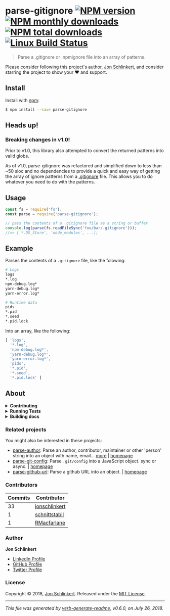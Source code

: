 # parse-gitignore [![NPM version](https://img.shields.io/npm/v/parse-gitignore.svg?style=flat)](https://www.npmjs.com/package/parse-gitignore) [![NPM monthly downloads](https://img.shields.io/npm/dm/parse-gitignore.svg?style=flat)](https://npmjs.org/package/parse-gitignore) [![NPM total downloads](https://img.shields.io/npm/dt/parse-gitignore.svg?style=flat)](https://npmjs.org/package/parse-gitignore) [![Linux Build Status](https://img.shields.io/travis/jonschlinkert/parse-gitignore.svg?style=flat&label=Travis)](https://travis-ci.org/jonschlinkert/parse-gitignore)

> Parse a .gitignore or .npmignore file into an array of patterns.

Please consider following this project's author, [Jon Schlinkert](https://github.com/jonschlinkert), and consider starring the project to show your :heart: and support.

## Install

Install with [npm](https://www.npmjs.com/):

```sh
$ npm install --save parse-gitignore
```

## Heads up!

### Breaking changes in v1.0!

Prior to v1.0, this library also attempted to convert the returned patterns into valid globs.

As of v1.0, parse-gitignore was refactored and simplified down to less than ~50 sloc and no dependencies to provide a quick and easy way of getting the array of ignore patterns from a [.gitignore](#.gitignore) file. This allows you to do whatever you need to do with the patterns.

## Usage

```js
const fs = require('fs');
const parse = require('parse-gitignore');

// pass the contents of a .gitignore file as a string or buffer
console.log(parse(fs.readFileSync('foo/bar/.gitignore')));
//=> ['*.DS_Store', 'node_modules', ...];
```

## Example

Parses the contents of a `.gitignore` file, like the folowing:

```sh
# Logs
logs
*.log
npm-debug.log*
yarn-debug.log*
yarn-error.log*

# Runtime data
pids
*.pid
*.seed
*.pid.lock
```

Into an array, like the following:

```js
[ 'logs',
  '*.log',
  'npm-debug.log*',
  'yarn-debug.log*',
  'yarn-error.log*',
  'pids',
  '*.pid',
  '*.seed',
  '*.pid.lock' ]
```

## About

<details>
<summary><strong>Contributing</strong></summary>

Pull requests and stars are always welcome. For bugs and feature requests, [please create an issue](../../issues/new).

</details>

<details>
<summary><strong>Running Tests</strong></summary>

Running and reviewing unit tests is a great way to get familiarized with a library and its API. You can install dependencies and run tests with the following command:

```sh
$ npm install && npm test
```

</details>

<details>
<summary><strong>Building docs</strong></summary>

_(This project's readme.md is generated by [verb](https://github.com/verbose/verb-generate-readme), please don't edit the readme directly. Any changes to the readme must be made in the [.verb.md](.verb.md) readme template.)_

To generate the readme, run the following command:

```sh
$ npm install -g verbose/verb#dev verb-generate-readme && verb
```

</details>

### Related projects

You might also be interested in these projects:

* [parse-author](https://www.npmjs.com/package/parse-author): Parse an author, contributor, maintainer or other 'person' string into an object with name, email… [more](https://github.com/jonschlinkert/parse-author) | [homepage](https://github.com/jonschlinkert/parse-author "Parse an author, contributor, maintainer or other 'person' string into an object with name, email and url properties following npm conventions.")
* [parse-git-config](https://www.npmjs.com/package/parse-git-config): Parse `.git/config` into a JavaScript object. sync or async. | [homepage](https://github.com/jonschlinkert/parse-git-config "Parse `.git/config` into a JavaScript object. sync or async.")
* [parse-github-url](https://www.npmjs.com/package/parse-github-url): Parse a github URL into an object. | [homepage](https://github.com/jonschlinkert/parse-github-url "Parse a github URL into an object.")

### Contributors

| **Commits** | **Contributor** |
| --- | --- |
| 33 | [jonschlinkert](https://github.com/jonschlinkert) |
| 1 | [schnittstabil](https://github.com/schnittstabil) |
| 1 | [RMacfarlane](https://github.com/RMacfarlane) |

### Author

**Jon Schlinkert**

* [LinkedIn Profile](https://linkedin.com/in/jonschlinkert)
* [GitHub Profile](https://github.com/jonschlinkert)
* [Twitter Profile](https://twitter.com/jonschlinkert)

### License

Copyright © 2018, [Jon Schlinkert](https://github.com/jonschlinkert).
Released under the [MIT License](LICENSE).

***

_This file was generated by [verb-generate-readme](https://github.com/verbose/verb-generate-readme), v0.6.0, on July 26, 2018._
